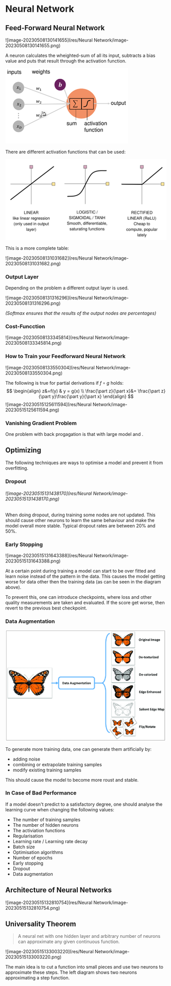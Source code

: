 # Neural Network

## Feed-Forward Neural Network

![image-20230508130141655](res/Neural Network/image-20230508130141655.png)

A neuron calculates the wheighted-sum of all its input, subtracts a bias value and puts that result through the activation function.

<img src="res/Neural Network/image-20230508130848904.png" alt="image-20230508130848904" style="zoom:60%;" />

There are different activation functions that can be used:

<img src="res/Neural Network/image-20230508130949647.png" alt="image-20230508130949647" style="zoom:50%;" />

This is a more complete table:

![image-20230508131031682](res/Neural Network/image-20230508131031682.png)

### Output Layer

Depending on the problem a different output layer is used. 

![image-20230508131316296](res/Neural Network/image-20230508131316296.png)

*(Softmax ensures that the results of the output nodes are percentages)*

### Cost-Funcction

![image-20230508133345814](res/Neural Network/image-20230508133345814.png)

### How to Train your Feedforward Neural Network

![image-20230508133550304](res/Neural Network/image-20230508133550304.png)

The following is true for partial derivations if $f \circ g$ holds:
$$
\begin{align}
z&=f(y) & y = g(x) \\
\frac{\part z}{\part x}&= \frac{\part z}{\part y}\frac{\part y}{\part x}
\end{align}
$$
![image-20230515125611594](res/Neural Network/image-20230515125611594.png)

### Vanishing Gradient Problem

One problem with back progagation is that with large model and .

## Optimizing

The following techniques are ways to optimise a model and prevent it from overfitting.

### Dropout

###### ![image-20230515131438170](res/Neural Network/image-20230515131438170.png)

When doing dropout, during training some nodes are not updated. This should cause other neurons to learn the same behaviour and make the model overall more stable. Typical dropout rates are between 20% and 50%.

### Early Stopping

![image-20230515131643388](res/Neural Network/image-20230515131643388.png)

At a certain point during training a model can start to be over fitted and learn noise instead of the pattern in the data. This causes the model getting worse for data other then the training data (as can be seen in the diagram above).

To prevent this, one can introduce checkpoints, where loss and other quality measurements are taken and evaluated. If the score get worse, then revert to the previous best checkpoint.

### Data Augmentation

<img src="res/Neural Network/image-20230515132143516.png" alt="image-20230515132143516" style="zoom:67%;" />

To generate more training data, one can generate them artificially by:

* adding noise
* combining or extrapolate training samples
* modify existing training samples

This should cause the model to become more roust and stable.

### In Case of Bad Performance

If a model doesn't predict to a satisfactory degree, one should analyse the learning curve when changing the following values:

* The number of training samples
* The number of hidden neurons
* The activiation functions
* Regularisation
* Learning rate / Learning rate decay
* Batch size
* Optimisation algorithms
* Number of epochs
* Early stopping
* Dropout
* Data augmentation

## Architecture of Neural Networks

![image-20230515132810754](res/Neural Network/image-20230515132810754.png)

## Universality Theorem

> A neural net with one hidden layer and arbitrary number of neurons can approximate any given continuous function.

![image-20230515133003220](res/Neural Network/image-20230515133003220.png)

The main idea is to cut a function into small pieces and use two neurons to approximate these steps. The left diagram shows two neurons approximating a step function.
